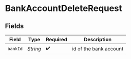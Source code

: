 # BankAccountDeleteRequest


## Fields

| Field                  | Type                   | Required               | Description            |
| ---------------------- | ---------------------- | ---------------------- | ---------------------- |
| `bankId`               | *String*               | :heavy_check_mark:     | id of the bank account |